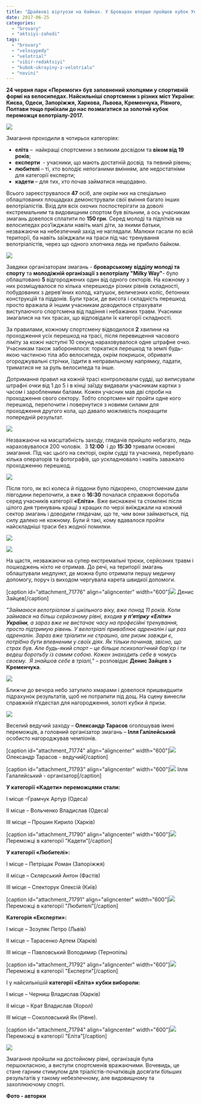 ```yaml
---
title: "Драйвові віртуози на байках. У Броварах вперше пройшов кубок України з велотріалу - ФОТО"
date: 2017-06-25
categories: 
  - "brovary"
  - "aktsiyi-zahodi"
tags: 
  - "brovary"
  - "velosypedy"
  - "velotrial"
  - "vibir-redaktsiyi"
  - "kubok-ukrayiny-z-velotrialu"
  - "novini"
---
```


**24 червня парк «Перемоги» був заповнений хлопцями у спортивній формі на велосипедах. Найсильніші спортсмени з різних міст України: Києва, Одеси, Запоріжжя, Харкова, Львова, Кременчука, Рівного, Полтави тощо приїхали до нас позмагатися за золотий кубок переможця велотріалу-2017.**

[![](https://mpz.brovary.org/wp-content/uploads/2017/06/velotrial-22.jpg)](https://mpz.brovary.org/wp-content/uploads/2017/06/velotrial-22.jpg)

Змагання проходили в чотирьох категоріях:

- **еліта** –  найкращі спортсмени з великим досвідом та **віком від 19 років**;
- **експерти**  - учасники, що мають достатній досвід  та певний рівень;
- **любителі** – ті, хто володіє непоганими вмінням, але недостатніми для категорії експерти;
- **кадети** – для тих, хто почав займатися нещодавно.

Всього зареєструвалося **47** осіб, але окрім них на спеціально облаштованих площадках демонстрували свої вміння багато інших велотріалістів. Вхід для всіх охочих поспостерігати за доволі екстремальним та видовищним спортом був вільним, а ось учасникам змагань довелося сплатити по **150 грн**. Серед молоді та підлітків на велосипедах роз’їжджали навіть малі діти, за якими батьки, незважаючи на небезпечний захід не наглядали. Малюки гасали по всій території, ба навіть заїжджали на траси під час тренування велотріалістів, через що одного хлопчика ледь не прибило байком.

[![](https://mpz.brovary.org/wp-content/uploads/2017/06/velotrial-7.jpg)](https://mpz.brovary.org/wp-content/uploads/2017/06/velotrial-7.jpg)

Завдяки організаторам змагань - **броварському** **відділу молоді та спорту** та **молодіжній організації з велотріалу "Milky Way"**\- було облаштовано **5** відгороджених один від одного секторів. На кожному з них розміщувалося по кілька «перешкод» різних рівнів складності, побудованих з дерев'яних колод, катушок, величезних коліс, бетонних конструкцій та піддонів. Були траси, де висота і складність перешкод просто вражала й іншим учасникам доводилося страхувати виступаючого спортсмена від падіння і небажаних травм. Учасники змагалися на тих трасах, що відповідали їх категорії складності.

За правилами, кожному спортсмену відводилося **2** хвилини на проходження усіх перешкод на трасі, після перевищення часового ліміту за кожні наступні 10 секунд нараховувалося одне штрафне очко. Учасникам також заборонялося: торкатися перешкод та землі будь-якою частиною тіла або велосипеда, окрім покришок, обривати огороджувальні стрічки, їздити в неправильному напрямку, падати, триматися не за руль велосипеда та інше.

Дотримання правил на кожній трасі контролювали судді, що виписували штрафні очки від 1 до 5 і в кінці заїзду видавали учасникам картки з часом і заробленими балами. Кожен учасник мав дві спроби на проходження свого сектору. Тобто спортсмен міг пройти одне кого перешкод, перепочити і повернутися з новими силами для проходження другого кола, що давало можливість покращити попередній результат.

[![](https://mpz.brovary.org/wp-content/uploads/2017/06/velotrial-19.jpg)](https://mpz.brovary.org/wp-content/uploads/2017/06/velotrial-19.jpg)

Незважаючи на маcштабніcть заходу, глядачів прийшло небагато, ледь нараховувалося 200 чоловік.  З **12:00**  і до **15:30** тривали основні змагання. Під час цього на секторі, окрім судді та учасника, перебувало кілька операторів та фотографів, що ускладнювало і навіть заважало проходженню перешкод.

[![](https://mpz.brovary.org/wp-content/uploads/2017/06/velotrial-13.jpg)](https://mpz.brovary.org/wp-content/uploads/2017/06/velotrial-13.jpg)

Після того, як всі колеса й піддони було підкорено, спортсменам дали півгодини перепочити, а вже о **16:30** почалася справжня боротьба серед учасників категорії **«Еліта»**. Вже виснажені та стомлені після цілого дня тренувань кращі з кращих по черзі виїжджали на кожний сектор змагань і доводили глядачам, що те, чим вони займаються, під силу далеко не кожному. Були й такі, кому вдавалося пройти найскладніші траси без жодної помилки.

[![](https://mpz.brovary.org/wp-content/uploads/2017/06/velotrial-25.jpg)](https://mpz.brovary.org/wp-content/uploads/2017/06/velotrial-25.jpg)

[![](https://mpz.brovary.org/wp-content/uploads/2017/06/velotrial-21.jpg)](https://mpz.brovary.org/wp-content/uploads/2017/06/velotrial-21.jpg)

На щастя, незважаючи на супер екстремальні трюки, серйозних травм і пошкоджень ніхто не отримав. До речі, на території змагань облаштували медпункт, де можна було отримати першу медичну допомогу, поруч із виходом чергувала карета швидкої допомоги.

\[caption id="attachment\_71776" align="aligncenter" width="600"\][![](https://mpz.brovary.org/wp-content/uploads/2017/06/velotrial-12.jpg)](https://mpz.brovary.org/wp-content/uploads/2017/06/velotrial-12.jpg) Денис Зайцев\[/caption\]

_"Займаюся велотріалом зі шкільного віку, вже понад 11 років. Коли займався на більш серйозному рівні, входив **у п’ятірку «Еліти» України**, а зараз вже не вистачає часу на професійні тренування, просто підтримую рівень. У велотріалі приваблює адреналін і ще раз адреналін. Зараз вже тріалити не страшно, але ризик завжди є, потрібно бути впевненим у своїх діях. Як тільки починав, звісно, що страх був. Але будь-який спорт – це більше психологічний бар’єр і ти ведеш боротьбу із самим собою. Кожен знаходить себе в чомусь своєму.  Я знайшов себе в тріалі,"_ – розповідає **Денис Зайцев з Кременчука**.

[![](https://mpz.brovary.org/wp-content/uploads/2017/06/velotrial-8.jpg)](https://mpz.brovary.org/wp-content/uploads/2017/06/velotrial-8.jpg)

Ближче до вечора небо затулило хмарами і довелося пришвидшити підрахунок результатів, щоб не потрапити під дощ. На сцену винесли справжній п’єдестал для нагородження, золоті кубки й призи.

[![](https://mpz.brovary.org/wp-content/uploads/2017/06/velotrial-3.jpg)](https://mpz.brovary.org/wp-content/uploads/2017/06/velotrial-3.jpg)

Веселий ведучий заходу – **Олександр Тарасов** оголошував імені переможців, а головний організатор змагань – **Ілля Галілейський** особисто нагороджував чемпіонів.

\[caption id="attachment\_71774" align="aligncenter" width="600"\][![](https://mpz.brovary.org/wp-content/uploads/2017/06/velotrial-10.jpg)](https://mpz.brovary.org/wp-content/uploads/2017/06/velotrial-10.jpg) Олександр Тарасов - ведучий\[/caption\]

\[caption id="attachment\_71793" align="aligncenter" width="600"\][![](https://mpz.brovary.org/wp-content/uploads/2017/06/velotrial-29.jpg)](https://mpz.brovary.org/wp-content/uploads/2017/06/velotrial-29.jpg) Ілля Галалейський - організатор\[/caption\]

**У категорії «Кадети» переможцями стали:**

I місце –Грамчук Артур (Одеса)

II місце – Вольченко Владислав (Одеса)

III місце – Прошин Кирило (Харків)

\[caption id="attachment\_71790" align="aligncenter" width="600"\][![](https://mpz.brovary.org/wp-content/uploads/2017/06/velotrial-26.jpg)](https://mpz.brovary.org/wp-content/uploads/2017/06/velotrial-26.jpg) Переможці в категорії "Кадети"\[/caption\]

**У категорії «Любителі»:**

I місце – Петріщак Роман (Запоріжжя)

II місце – Склярський Антон (Фастів)

III місце – Спекторук Олексій (Київ)

\[caption id="attachment\_71791" align="aligncenter" width="600"\][![](https://mpz.brovary.org/wp-content/uploads/2017/06/velotrial-27.jpg)](https://mpz.brovary.org/wp-content/uploads/2017/06/velotrial-27.jpg) Переможці в категорії "Любителі"\[/caption\]

**Категорія «Експерти»:**

I місце – Зозуляк Петро (Львів)

II місце – Тарасенко Артем (Харків)

III місце – Павловський Володимир (Тернопіль)

\[caption id="attachment\_71792" align="aligncenter" width="600"\][![](https://mpz.brovary.org/wp-content/uploads/2017/06/velotrial-28.jpg)](https://mpz.brovary.org/wp-content/uploads/2017/06/velotrial-28.jpg) Переможці в категорії "Експерти"\[/caption\]

І у найсильнішій **категорії «Еліта» кубки вибороли:**

I місце – Черниш Владислав (Харків)

II місце – Крат Владислав (Хорол)

III місце – Соколовський Ян (Рівне).

\[caption id="attachment\_71794" align="aligncenter" width="600"\][![](https://mpz.brovary.org/wp-content/uploads/2017/06/velotrial-30.jpg)](https://mpz.brovary.org/wp-content/uploads/2017/06/velotrial-30.jpg) Переможці в категорії "Еліта"\[/caption\]

[![](https://mpz.brovary.org/wp-content/uploads/2017/06/velotrial-31.jpg)](https://mpz.brovary.org/wp-content/uploads/2017/06/velotrial-31.jpg)

Змагання пройшли на достойному рівні, організація була першокласною, а виступи спортсменів вражаючими. Вочевидь, це стане гарним стимулом для тріалістів-початківців досягати більших результатів у такому небезпечному, але видовищному та захоплюючому спорті.

**Фото - авторки**
